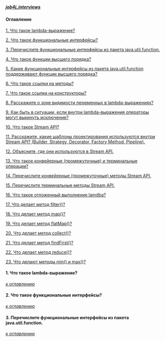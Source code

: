 ##### [job4j_interviews](https://github.com/shaporen/job4j_interviews/blob/main/README.md)
#### Оглавление
[1. Что такое lambda-выражение?](#1-Что-такое-lambda---выражение)

[2. Что такое функциональные интерфейсы?](#2-Что-такое-функциональные-интерфейсы)

[3. Перечислите функциональные интерфейсы из пакета java.util.function.](#3-Перечислите-функциональные-интерфейсы-из-пакета-javautilfunction)

[4. Что такое функции высшего порядка?](#4-Что-такое-функции-высшего-порядка)

[5. Какие функциональные интерфейсы из пакета java.util.function поддерживают функции высшего порядка?](#5-Какие-функциональные-интерфейсы-из-пакета-javautilfunction-поддерживают-функции-высшего-порядка)

[6. Что такое ссылки на методы?](#6-Что-такое-ссылки-на-методы)

[7. Что такое ссылки на конструкторы?](#7-Что-такое-ссылки-на-конструкторы)

[8. Расскажите о зоне видимости переменных в lambda-выражениях?](#8-Расскажите-о-зоне-видимости-переменных-в-lambda---выражениях)

[9. Как быть в ситуации, если внутри lambda-выражения операторы могут выкинуть исключение?](#9-Как-быть-в-ситуации-если-внутри-lambda---выражения-операторы-могут-выкинуть-исключение)

[10. Что такое Stream API?](#10-Что-такое-Stream-API)

[11. Расскажите, какие шаблоны проектирования используются внутри Stream API? (Builder, Strategy, Decorator, Factory Method, Pipeline).](#11-Расскажите-какие-шаблоны-проектирования-используются-внутри-Stream-API-Builder-Strategy-Decorator-Factory-Method-Pipeline)

[12. Объясните, где они используются в Stream API.](#12-Объясните-где-они-используются-в-Stream-API)

[13. Что такое конвейерные (промежуточные) и терминальные операции?](#13-Что-такое-конвейерные-промежуточные-и-терминальные-операции)

[14. Перечислите конвейерные (промежуточные) методы Stream API.](#14-Перечислите-конвейерные-промежуточные-методы-Stream-API)

[15. Перечислите терминальные методы Stream API.](#15-Перечислите-терминальные-методы-Stream-API)

[16. Что такое отложенный выполнение lamdba?](#16-Что-такое-отложенный-выполнение-lamdba)

[17. Что делает метод filter()?](#17-Что-делает-метод-filter)

[18. Что делает метод map()?](#18-Что-делает-метод-map)

[19. Что делает метод flatMap()?](#19-Что-делает-метод-flatMap)

[20. Что делает метод collect()?](#20-Что-делает-метод-collect)

[21. Что делает метод findFirst()?](#21-Что-делает-метод-findFirst)

[22. Что делает метод reduce()?](#22-Что-делает-метод-reduce)

[23. Что делают методы min() и max()?](#23-Что-делают-методы-min-и-max)

[](#)

[](#)

[](#)

[](#)

[](#)

[](#)

[](#)

[](#)

[](#)

[](#)

[](#)

[](#)

#### 1. Что такое lambda-выражение?
[_к оглавлению_](#Оглавление)
#### 2. Что такое функциональные интерфейсы?
[_к оглавлению_](#Оглавление)
#### 3. Перечислите функциональные интерфейсы из пакета java.util.function.
[_к оглавлению_](#Оглавление)

